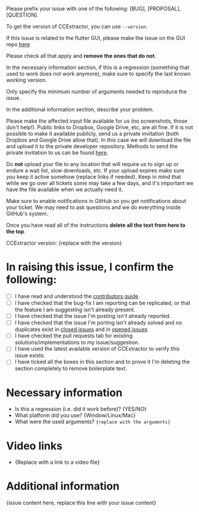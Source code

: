 Please prefix your issue with one of the following: [BUG], [PROPOSAL], [QUESTION].

To get the version of CCExtractor, you can use `--version`.

If this issue is related to the flutter GUI, please make the issue on the GUI repo [here](https://github.com/CCExtractor/ccextractorfluttergui/issues/new)

Please check all that apply and **remove the ones that do not**.

In the necessary information section, if this is a regression (something that used to work does not work anymore), make sure to specify the last known working version.

Only specify the minimum number of arguments needed to reproduce the issue.
 
In the additional information section, describe your problem.

Please make the affected input file available for us (no screenshots, those don't help!). Public links to Dropbox, Google Drive, etc, are all fine. If it is not possible to make it available publicly, send us a private invitation (both Dropbox and Google Drive allow that). In this case we will download the file and upload it to the private developer repository. Methods to send the private invitation to us can be found [here](https://ccextractor.org/public:general:support#email).

Do **not** upload your file to any location that will require us to sign up or endure a wait list, slow downloads, etc. If your upload expires make sure you keep it active somehow (replace links if needed). Keep in mind that while we go over all tickets some may take a few days, and it's important we have the file available when we actually need it.

Make sure to enable notifications in GitHub so you get notifications about your ticket. We may need to ask questions and we do everything inside GitHub's system.

Once you have read all of the instructions **delete all the text from here to the top**.

CCExtractor version: {replace with the version}

# In raising this issue, I confirm the following:

- [ ] I have read and understood the [contributors guide](https://github.com/CCExtractor/ccextractor/blob/master/.github/CONTRIBUTING.md).
- [ ] I have checked that the bug-fix I am reporting can be replicated, or that the feature I am suggesting isn't already present.
- [ ] I have checked that the issue I'm posting isn't already reported.
- [ ] I have checked that the issue I'm porting isn't already solved and no duplicates exist in [closed issues](https://github.com/CCExtractor/ccextractor/issues?q=is%3Aissue+is%3Aclosed) and in [opened issues](https://github.com/CCExtractor/ccextractor/issues)
- [ ] I have checked the pull requests tab for existing solutions/implementations to my issue/suggestion.
- [ ] I have used the latest available version of CCExtractor to verify this issue exists.
- [ ] I have ticked all the boxes in this section and to prove it I'm deleting the section completely to remove boilerplate text.

# Necessary information

- Is this a regression (i.e. did it work before)? {YES/NO}
- What platform did you use? {Window/Linux/Mac}
- What were the used arguments? `{replace with the arguments}`

# Video links

* {Replace with a link to a video file}

# Additional information

{issue content here, replace this line with your issue content}
